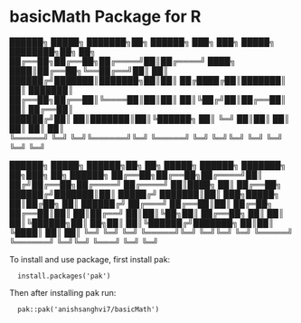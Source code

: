 # basicMath Package for R

██████╗  █████╗ ███████╗██╗ ██████╗    ███╗   ███╗ █████╗ ████████╗██╗  ██╗           
██╔══██╗██╔══██╗██╔════╝██║██╔════╝    ████╗ ████║██╔══██╗╚══██╔══╝██║  ██║           
██████╔╝███████║███████╗██║██║         ██╔████╔██║███████║   ██║   ███████║           
██╔══██╗██╔══██║╚════██║██║██║         ██║╚██╔╝██║██╔══██║   ██║   ██╔══██║           
██████╔╝██║  ██║███████║██║╚██████╗    ██║ ╚═╝ ██║██║  ██║   ██║   ██║  ██║           
╚═════╝ ╚═╝  ╚═╝╚══════╝╚═╝ ╚═════╝    ╚═╝     ╚═╝╚═╝  ╚═╝   ╚═╝   ╚═╝  ╚═╝           
                                                                                      
██████╗  █████╗  ██████╗██╗  ██╗ █████╗  ██████╗ ███████╗    ██╗███╗   ██╗    ██████╗ 
██╔══██╗██╔══██╗██╔════╝██║ ██╔╝██╔══██╗██╔════╝ ██╔════╝    ██║████╗  ██║    ██╔══██╗
██████╔╝███████║██║     █████╔╝ ███████║██║  ███╗█████╗      ██║██╔██╗ ██║    ██████╔╝
██╔═══╝ ██╔══██║██║     ██╔═██╗ ██╔══██║██║   ██║██╔══╝      ██║██║╚██╗██║    ██╔══██╗
██║     ██║  ██║╚██████╗██║  ██╗██║  ██║╚██████╔╝███████╗    ██║██║ ╚████║    ██║  ██║
╚═╝     ╚═╝  ╚═╝ ╚═════╝╚═╝  ╚═╝╚═╝  ╚═╝ ╚═════╝ ╚══════╝    ╚═╝╚═╝  ╚═══╝    ╚═╝  ╚═╝
                                                                                      

To install and use package, first install pak:

```
  install.packages('pak')
```

Then after installing pak run:

```
  pak::pak('anishsanghvi7/basicMath')
```
